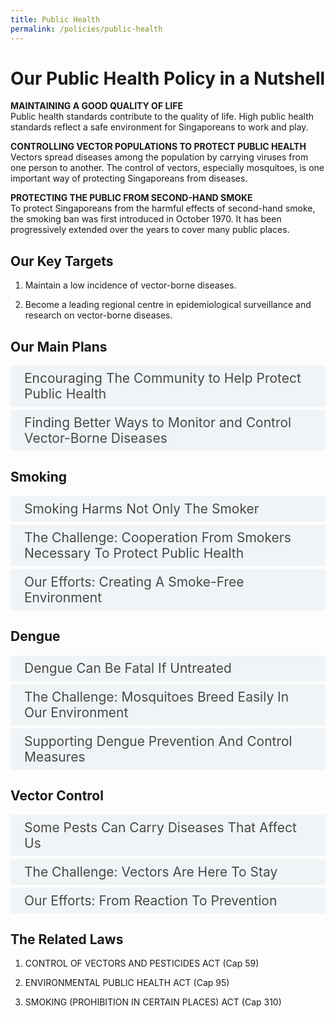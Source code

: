 ```yaml
---
title: Public Health
permalink: /policies/public-health
---
```

<style>

input {
	display: none;
}
label {
	display: block;
	padding: 8px 22px;
	margin: 0 0 5px 0;
	cursor: pointor;
	background: #F0F4F6;
	border-radius: 3px;
	color: #484848;
	transition: ease .5s;
	font-size: 1.5em;
}

label:hover {
	background: #4a96b0;
	color: #FFF;
}

.accordion-content {
	/* background: #E2E5F6; */
	padding: 10px 0px 30px 30px;
	/* border: 1px solid #484848; */
	margin: 0 0 1px 0;
	border-radius: 3px;
}

input + label + .accordion-content {
	display: none;
}

input:checked + label + .accordion-content {
	display: none;
}

input:checked + label + .accordion-content {
	display: block;
}

</style>
<!-- End of accordion -->

<div class="container">

<h1><b>Our Public Health Policy in a Nutshell</b></h1>

<p><strong>MAINTAINING A GOOD QUALITY OF LIFE</strong><br>  Public health standards contribute to the quality of life. High public health standards reflect a safe environment for Singaporeans to work and play.</p>

<p><strong>CONTROLLING VECTOR POPULATIONS TO PROTECT PUBLIC HEALTH</strong><br>  Vectors spread diseases among the population by carrying viruses from one person to another. The control of vectors, especially mosquitoes, is one important way of protecting Singaporeans from diseases.</p>

<p><strong>PROTECTING THE PUBLIC FROM SECOND-HAND SMOKE</strong><br>  To protect Singaporeans from the harmful effects of second-hand smoke, the smoking ban was first introduced in October 1970. It has been progressively extended over the years to cover many public places.</p>

<h2 id="our-key-targets">Our Key Targets</h2>
<ol>
	<li><p>Maintain a low incidence of vector-borne diseases.</p>
	</li>
	<li><p>Become a leading regional centre in epidemiological surveillance and research on vector-borne diseases.</p>
	</li>
</ol>

<h2 id="our-main-plans">Our Main Plans</h2>
<div>
	<input type="checkbox" id="title1"  /><label for="title1">Encouraging The Community to Help Protect Public Health</label>
	<div class="accordion-content">
		<p>To achieve high standards of public health, we aim to increase community ownership for public health. The involvement of the wider community and private sector contributes to our public health as we move towards greater self-regulation.</p>
	</div>
	<input type="checkbox" id="title2"  /><label for="title2">Finding Better Ways to Monitor and Control Vector-Borne Diseases</label>
	<div class="accordion-content">
		<p>To safeguard the well-being of Singaporeans, we carry out research to study vector-borne diseases and explore better ways to control them.</p>
	</div>
</div>

<a id="smoking"></a>

<h2>Smoking</h2>
<div>
	<input type="checkbox" id="title3"  /><label for="title3">Smoking Harms Not Only The Smoker</label>
	<div class="accordion-content">
		<p>Smoking harms the health of the smoker. Not only that, people exposed to second-hand smoke in public places are also at risk of the ill effects of smoking.</p>
		<p>There are at least 60 cancer-causing chemicals in second-hand smoke. Non-smokers who are exposed to second-hand smoke face higher risks of lung cancer, respiratory tract infections, heart disease as well as eye, nose and throat irritations.</p>
		<p>Studies have also shown that pregnant women exposed to second-hand smoke are more likely to have miscarriages or stillbirths.</p>
	</div>
	<input type="checkbox" id="title4"  /><label for="title4">The Challenge: Cooperation From Smokers Necessary To Protect Public Health</label>
	<div class="accordion-content">
		<p>Although only 10% of Singaporean adults are smokers, anyone in a public space with smokers can be affected by the effects of smoking.</p>
		<p>The Ministry takes measures to protect the health of non-smokers through the smoking prohibition act.</p>
		<p>Besides having laws in place, smokers must also take responsibility for their own actions and be considerate towards others.</p>
	</div>
	<input type="checkbox" id="title5"  /><label for="title5">Our Efforts: Creating A Smoke-Free Environment</label>
	<div class="accordion-content">
		<p><em>Greater Enforcement Of Ban</em></p>
		<p>The NEA has stepped up its efforts to enforce the smoking ban by conducting daily patrols of various places, including 24-hour food and entertainment outlets. Members of the public can also report smoking violations via NEA's myENV mobile application, or <a href="https://www.nea.gov.sg/corporate-functions/feedback">Online Feedback Form</a>.</p>
		<p><em>Extending The Smoking Ban To More Areas</em></p>
		<p>Efforts to protect non-smokers from second-hand smoke began in 1970 when smoking was banned in cinemas, theatres and on omnibuses. Since then, the ban has been extended to more than 49,000 premises, particularly those where it is harder for non-smokers to avoid second-hand smoke. MSE and NEA will continue to consider further extensions of the smoking prohibition from time to time.</p>
		
	</div>
</div>

<a id="dengue"></a>

<h2>Dengue</h2>
<div>
	<input type="checkbox" id="title6"  /><label for="title6">Dengue Can Be Fatal If Untreated</label>
	<div class="accordion-content">
		<p>The female Aedes aegypti mosquito is the primary vector of dengue in Singapore. When an Aedes mosquito bites an infected person, it can pick up the virus and pass it to the next person it bites. <a href="https://www.nea.gov.sg/dengue-zika/Aedes">View the map</a> showing areas with relatively higher Aedes aegypti mosquito population, and thus higher risk of dengue transmission.</p>
		<p>Residents living in areas with relatively higher Aedes aegypti mosquito populations are urged to help reduce the mosquito population by regularly practising the Mozzie Wipeout 'B-L-O-C-K' steps.</p>
		<p>The more severe forms of dengue can be fatal if not treated.</p>
		<p>Learn how you can prevent Aedes mosquito breeding at the National Environment Agency (NEA)'s <a href="https://www.nea.gov.sg/dengue-zika/dengue">dengue webpage</a></p>
	</div>
	<input type="checkbox" id="title7"  /><label for="title7">The Challenge: Mosquitoes Breed Easily In Our Environment</label>
	<div class="accordion-content">
		<p>The Aedes mosquito breeds in stagnant water in man-made habitats. These can be easily found in our environment – such as pails and containers in our homes, tree holes and outdoor drains. Our tropical climate is also conducive to the maturation of the mosquito.</p>
		<p><em> The Disease Is Constantly Among Us</em></p>
		<p>Dengue is endemic in Singapore and the region. This means that the disease is always present, even if it is not always at high levels. To prevent disease transmission, it is important for us to keep mosquito numbers as low as possible at all times.</p>
		<p><em>Receive Alerts On Areas With Higher Aedes Aegypti Mosquito Populations</em></p>
		<p>Download the myENV app and view the Aedes Mosquitoes map, showing areas with relatively high Aedes aegypti mosquito populations. Add locations on the myENV app and set up notifications for Aedes mosquitoes. You will be notified if one of your locations is in an area with higher Aedes population.</p>
		<p>Download the myENV app for <a href="https://apps.apple.com/sg/app/myenv/id444435182">iPhone</a> or <a href="https://play.google.com/store/apps/details?id=sg.gov.nea&hl=en">Android.</a></p>
	</div>
	<input type="checkbox" id="title8"  /><label for="title8">Supporting Dengue Prevention And Control Measures</label>
	<div class="accordion-content">
		<p>NEA is the lead agency that tackles the dengue problem in Singapore. The Ministry coordinates broader efforts across government agencies to stop the spread of dengue fever.</p>
		<p><em>Search And Destroy Operations</em></p>
		<p>Potential breeding spots are sought out and pre-emptively removed.</p>
		<p><em>Develop New Tools</em></p>
		<p>NEA works with researchers to explore new technology to tackle dengue.</p>
		<p><em>Engage The Community</em></p>
		<p>NEA also engages and educates the community on the need to prevent mosquito breeding.</p>
	</div>
</div>


<a id="vector-control"></a>

<h2>Vector Control</h2>
<div>
	<input type="checkbox" id="title12"  /><label for="title12">Some Pests Can Carry Diseases That Affect Us</label>
	<div class="accordion-content">
		<p>Pests that can carry diseases are also referred to as vectors. Given Singapore’s high population density, any outbreak of vector-borne diseases is likely to spread rapidly. NEA monitors the vector population to make sure that vector-borne diseases here are kept under control.</p>
	</div>
	<input type="checkbox" id="title13"  /><label for="title13">The Challenge: Vectors Are Here To Stay</label>
	<div class="accordion-content">
		<p><em>Tougher, Adaptable Agents Of Disease</em></p>
		<p>Due to the loss of their original habitats from rapid urbanisation, these vectors have quickly adopted alternative breeding grounds in built-up areas. Coupled with increased resistance to pesticides, it is almost impossible to get rid of vectors completely.</p>
		<p><em>New Vector-Borne Diseases</em></p>
		<p>Air travel and trade mean that new vector-borne diseases can spread to Singapore through visiting travellers or returning locals.</p>
		<p><em>Favourable Climate For Breeding</em></p>
		<p>With climate change, increases in temperature and rainfall are expected. This may result in vectors thriving in new locations and maturing faster.</p>
	</div>
	<input type="checkbox" id="title14"  /><label for="title14">Our Efforts: From Reaction To Prevention</label>
	<div class="accordion-content">
		<p><em>Surveillance And Control</em></p>
		<p>NEA maintains a close watch on the rodent population to keep it under control. Since 01 June 2011, NEA's vector control technicians (VCTs) conduct systematic inspections of both HDB and non-HDB estates island-wide as part of a dedicated rodent surveillance and control team under NEA. Between 2005 and 2007, NEA co-funded a dedicated rodent control programme for HDB estates, termed "Rat Attack". There were three phases in the programme.</p>
		<p>For mosquitoes, NEA officers visit premises at least once every 3 to 6 months to check for potential breeding spots and remove existing breeding grounds. NEA also carries out virus surveillance on patient blood samples submitted by healthcare providers, to track the different variations of the dengue virus circulating in the community.</p>
		<p><em>Keeping Dengue At Bay</em></p>
		<p>While we cannot get rid of vectors completely, we have successfully kept outbreaks of diseases at bay.</p>
		<p>Since its set up in 2002, NEA’s Environmental Health Institute (EHI) has been conducting research, surveillance and risk assessments on vector-borne diseases such as dengue, chikungunya and malaria. Accurate and rapid diagnosis of such diseases is important as it helps to minimise the chances of transmission.</p>
	</div>
</div>

<h2>The Related Laws</h2>
<ol>
	<li><p>CONTROL OF VECTORS AND PESTICIDES ACT (Cap 59)</p>
	</li>
	<li><p>ENVIRONMENTAL PUBLIC HEALTH ACT (Cap 95)</p>
	</li>
	<li><p>SMOKING (PROHIBITION IN CERTAIN PLACES) ACT (Cap 310)</p>
	</li>
</ol>
